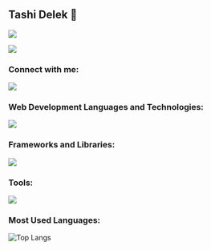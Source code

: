 ## Tashi Delek 👋
![](https://i.pinimg.com/originals/af/07/ed/af07ed777318ec7c474804dbf7afdffb.gif)

![](https://picsum.photos/1800/400)

<h3 align="left">Connect with me:</h3>
 <a href="https://codepen.io/Ngawang-Choeden">
    <img src="https://skillicons.dev/icons?i=codepen"/>
  
  </a>


<h3 align="left">Web Development Languages and Technologies:</h3>
 <a href="https://skillicons.dev">
    <img src="https://skillicons.dev/icons?i=js,html,css,php,mysql" />
  </a>

<h3 align="left">Frameworks and Libraries:</h3>
    <img src="https://skillicons.dev/icons?i=bootstrap,vue,symfony,nodejs" />

<h3 align="left">Tools:</h3>
    <img src="https://skillicons.dev/icons?i=vscode,figma,postman" />

<h3 align="left">Most Used Languages:</h3>

![Top Langs](https://github-readme-stats.vercel.app/api/top-langs/?username=NgawangChoedenShankentsang&hide_progress=true&hide_title=true&theme=transparent)





